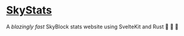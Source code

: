 # [SkyStats](https://skystats.dev)

A *blazingly fast* SkyBlock stats website using SvelteKit and Rust 🚀 🚀 🚀
